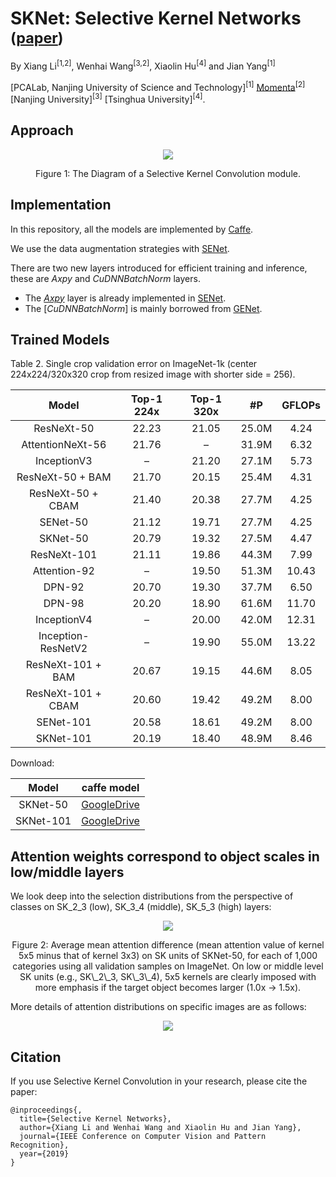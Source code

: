 # SKNet: Selective Kernel Networks <sub>([paper]())</sub>
By Xiang Li<sup>[1,2]</sup>, Wenhai Wang<sup>[3,2]</sup>, Xiaolin Hu<sup>[4]</sup> and Jian Yang<sup>[1]</sup>

[PCALab, Nanjing University of Science and Technology]<sup>[1]</sup> [Momenta](https://momenta.ai/)<sup>[2]</sup> [Nanjing University]<sup>[3]</sup> [Tsinghua University]<sup>[4]</sup>.

## Approach
<div align="center">
  <img src="https://github.com/implus/SKNet/blob/master/figures/sknet.jpg">
</div>
<p align="center">
  Figure 1: The Diagram of a Selective Kernel Convolution module.
</p>


## Implementation
In this repository, all the models are implemented by [Caffe](https://github.com/BVLC/caffe).
 
We use the data augmentation strategies with [SENet](https://github.com/hujie-frank/SENet). 

There are two new layers introduced for efficient training and inference, these are *Axpy* and *CuDNNBatchNorm* layers.  
+ The [*Axpy*](https://github.com/hujie-frank/SENet/blob/master/src/caffe/layers/) layer is already implemented in [SENet](https://github.com/hujie-frank/SENet).
+ The [*CuDNNBatchNorm*] is mainly borrowed from [GENet](https://github.com/hujie-frank/GENet).

## Trained Models
Table 2. Single crop validation error on ImageNet-1k (center 224x224/320x320 crop from resized image with shorter side = 256). 

| Model | Top-1 224x | Top-1 320x | #P | GFLOPs | 
|:-:|:-:|:-:|:-:|:-:|
|ResNeXt-50        |22.23|21.05|25.0M|4.24|
|AttentionNeXt-56  |21.76|–    |31.9M|6.32|
|InceptionV3       |–    |21.20|27.1M|5.73|
|ResNeXt-50 + BAM  |21.70|20.15|25.4M|4.31|
|ResNeXt-50 + CBAM |21.40|20.38|27.7M|4.25|
|SENet-50          |21.12|19.71|27.7M|4.25|
|SKNet-50          |20.79|19.32|27.5M|4.47|
|ResNeXt-101       |21.11|19.86|44.3M|7.99|
|Attention-92      | –   |19.50|51.3M|10.43|
|DPN-92            |20.70|19.30|37.7M|6.50|
|DPN-98            |20.20|18.90|61.6M|11.70|
|InceptionV4       | –   |20.00|42.0M|12.31|
|Inception-ResNetV2| –   |19.90|55.0M|13.22|
|ResNeXt-101 + BAM |20.67|19.15|44.6M|8.05|
|ResNeXt-101 + CBAM|20.60|19.42|49.2M|8.00|
|SENet-101         |20.58|18.61|49.2M|8.00|
|SKNet-101         |20.19|18.40|48.9M|8.46|

Download:

|Model|caffe model|
|:-:|:-:|
|SKNet-50|[GoogleDrive](https://drive.google.com/file/d/1EKanqFkqoU3L6vgSLW3GjPciesZ2rrUH/view?usp=sharing)|
|SKNet-101|[GoogleDrive]()|

## Attention weights correspond to object scales in low/middle layers
We look deep into the selection distributions from the perspective of classes on SK_2_3 (low), SK_3_4 (middle), SK_5_3 (high) layers:
<div align="center">
  <img src="https://github.com/implus/SKNet/blob/master/figures/cls_attention_diff.jpg">
</div>
<p align="center">
  Figure 2: Average mean attention difference (mean attention value of kernel 5x5 minus that of kernel 3x3) on SK units of SKNet-50, for each of 1,000 categories using all validation samples on ImageNet. On low or middle level SK units (e.g., SK\_2\_3, SK\_3\_4), 5x5 kernels are clearly imposed with more emphasis if the target object becomes larger (1.0x -> 1.5x).
</p>

More details of attention distributions on specific images are as follows:
<div align="center">
  <img src="https://github.com/implus/SKNet/blob/master/figures/pics_attention_3_scales.png">
</div>



## Citation

If you use Selective Kernel Convolution in your research, please cite the paper:
    
    @inproceedings{,
      title={Selective Kernel Networks},
      author={Xiang Li and Wenhai Wang and Xiaolin Hu and Jian Yang},
      journal={IEEE Conference on Computer Vision and Pattern Recognition},
      year={2019}
    }
